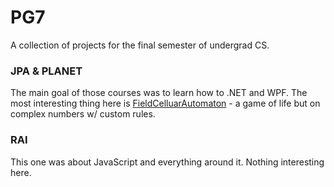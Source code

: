 # PG7

A collection of projects for the final semester of undergrad CS.

### JPA & PLANET

The main goal of those courses was to learn how to .NET and WPF.
The most interesting thing here is [FieldCelluarAutomaton](https://github.com/tad1/PG7/tree/master/PLANET/FieldCelluarAutomaton) - a game of life but on complex numbers w/ custom rules.

### RAI

This one was about JavaScript and everything around it.
Nothing interesting here.
